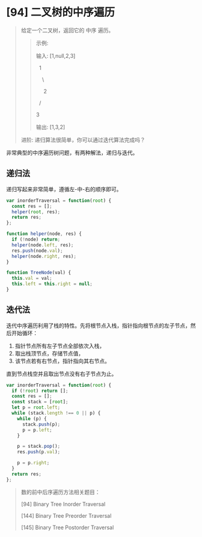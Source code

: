 # [94] 二叉树的中序遍历

> 给定一个二叉树，返回它的 中序 遍历。
>
>> 示例:
>>
>> 输入: [1,null,2,3]  
>>
>> &nbsp;&nbsp;1
>>
>> &nbsp;&nbsp;&nbsp;&nbsp;\\
>>
>> &nbsp;&nbsp;&nbsp;&nbsp;&nbsp;2
>>
>> &nbsp;&nbsp;/
>>
>> 3
>>
>> 输出: [1,3,2]
>
> 进阶: 递归算法很简单，你可以通过迭代算法完成吗？

非常典型的中序遍历树问题，有两种解法，递归与迭代。

## 递归法

递归写起来非常简单，遵循左-中-右的顺序即可。

```js
var inorderTraversal = function(root) {
  const res = [];
  helper(root, res);
  return res;
};

function helper(node, res) {
  if (!node) return;
  helper(node.left, res);
  res.push(node.val);
  helper(node.right, res);
}

function TreeNode(val) {
  this.val = val;
  this.left = this.right = null;
}
```

## 迭代法

迭代中序遍历利用了栈的特性。先将根节点入栈，指针指向根节点的左子节点，然后开始循环：

1. 指针节点所有左子节点全部依次入栈，
2. 取出栈顶节点，存储节点值，
3. 该节点若有右节点，指针指向其右节点。

直到节点栈空并且取出节点没有右子节点为止。

```js
var inorderTraversal = function(root) {
  if (!root) return [];
  const res = [];
  const stack = [root];
  let p = root.left;
  while (stack.length !== 0 || p) {
    while (p) {
      stack.push(p);
      p = p.left;
    }

    p = stack.pop();
    res.push(p.val);

    p = p.right;
  }
  return res;
};
```

> 数的前中后序遍历方法相关题目：
>
> [94] Binary Tree Inorder Traversal
>
> [144] Binary Tree Preorder Traversal
>
> [145] Binary Tree Postorder Traversal
